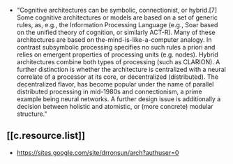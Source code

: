 
- "Cognitive architectures can be symbolic, connectionist, or hybrid.[7] Some cognitive architectures or models are based on a set of generic rules, as, e.g., the Information Processing Language (e.g., Soar based on the unified theory of cognition, or similarly ACT-R). Many of these architectures are based on the-mind-is-like-a-computer analogy. In contrast subsymbolic processing specifies no such rules a priori and relies on emergent properties of processing units (e.g. nodes). Hybrid architectures combine both types of processing (such as CLARION). A further distinction is whether the architecture is centralized with a neural correlate of a processor at its core, or decentralized (distributed). The decentralized flavor, has become popular under the name of parallel distributed processing in mid-1980s and connectionism, a prime example being neural networks. A further design issue is additionally a decision between holistic and atomistic, or (more concrete) modular structure."

## [[c.resource.list]]

- https://sites.google.com/site/drronsun/arch?authuser=0

